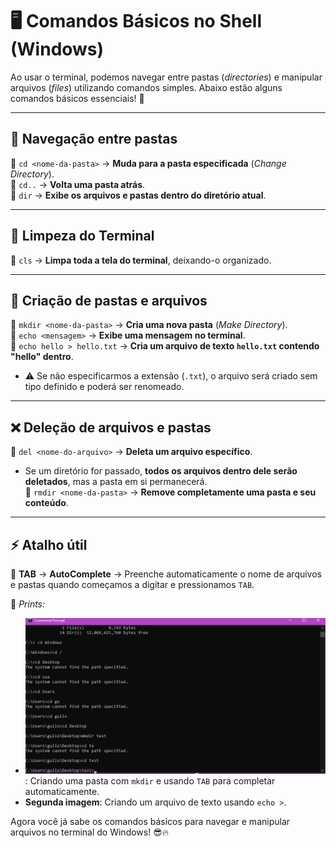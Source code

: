 # 🖥️ Comandos Básicos no Shell (Windows)

Ao usar o terminal, podemos navegar entre pastas (*directories*) e manipular arquivos (*files*) utilizando comandos simples. Abaixo estão alguns comandos básicos essenciais! 🚀  

---

## 📂 Navegação entre pastas
🔹 `cd <nome-da-pasta>` → **Muda para a pasta especificada** (*Change Directory*).  
🔹 `cd..` → **Volta uma pasta atrás**.  
🔹 `dir` → **Exibe os arquivos e pastas dentro do diretório atual**.  

---

## 📌 Limpeza do Terminal
🔹 `cls` → **Limpa toda a tela do terminal**, deixando-o organizado.  

---

## 📂 Criação de pastas e arquivos
🔹 `mkdir <nome-da-pasta>` → **Cria uma nova pasta** (*Make Directory*).  
🔹 `echo <mensagem>` → **Exibe uma mensagem no terminal**.  
🔹 `echo hello > hello.txt` → **Cria um arquivo de texto `hello.txt` contendo "hello" dentro**.  
  - ⚠ Se não especificarmos a extensão (`.txt`), o arquivo será criado sem tipo definido e poderá ser renomeado.  

---

## ❌ Deleção de arquivos e pastas  
🔹 `del <nome-do-arquivo>` → **Deleta um arquivo específico**.  
  - Se um diretório for passado, **todos os arquivos dentro dele serão deletados**, mas a pasta em si permanecerá.  
🔹 `rmdir <nome-da-pasta>` → **Remove completamente uma pasta e seu conteúdo**.  

---

## ⚡ Atalho útil  
🔹 **TAB** → **AutoComplete** → Preenche automaticamente o nome de arquivos e pastas quando começamos a digitar e pressionamos `TAB`.  

📸 *Prints:*  
- ![mkdir](img/mkdir.png): Criando uma pasta com `mkdir` e usando `TAB` para completar automaticamente.  
- **Segunda imagem**: Criando um arquivo de texto usando `echo >`.  


Agora você já sabe os comandos básicos para navegar e manipular arquivos no terminal do Windows! 😎🔥  
